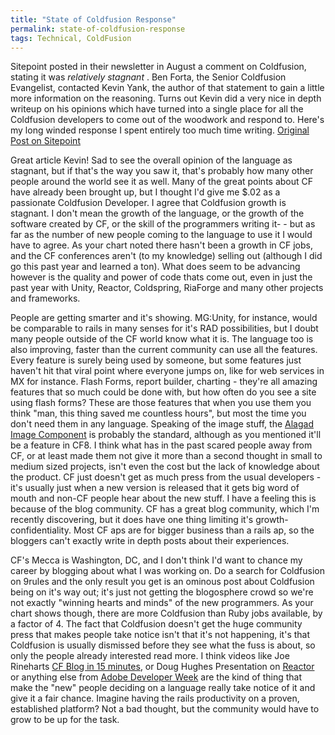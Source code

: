 ```yaml
---
title: "State of Coldfusion Response"
permalink: state-of-coldfusion-response
tags: Technical, ColdFusion
---
```


Sitepoint posted in their newsletter in August a comment on Coldfusion, stating it was *relatively stagnant* . Ben Forta, the Senior Coldfusion Evangelist, contacted Kevin Yank, the author of that statement to gain a little more information on the reasoning. Turns out Kevin did a very nice in depth writeup on his opinions which have turned into a single place for all the Coldfusion developers to come out of the woodwork and respond to. Here's my long winded response I spent entirely too much time writing. [Original Post on Sitepoint]

Great article Kevin! Sad to see the overall opinion of the language as stagnant, but if that's the way you saw it, that's probably how many other people around the world see it as well. Many of the great points about CF have already been brought up, but I thought I'd give me $.02 as a passionate Coldfusion Developer. I agree that Coldfusion growth is stagnant. I don't mean the growth of the language, or the growth of the software created by CF, or the skill of the programmers writing it- - but as far as the number of new people coming to the language to use it I would have to agree. As your chart noted there hasn't been a growth in CF jobs, and the CF conferences aren't (to my knowledge) selling out (although I did go this past year and learned a ton). What does seem to be advancing however is the quality and power of code thats come out, even in just the past year with Unity, Reactor, Coldspring, RiaForge and many other projects and frameworks.

People are getting smarter and it's showing. MG:Unity, for instance, would be comparable to rails in many senses for it's RAD possibilities, but I doubt many people outside of the CF world know what it is. The language too is also improving, faster than the current community can use all the features. Every feature is surely being used by someone, but some features just haven't hit that viral point where everyone jumps on, like for web services in MX for instance. Flash Forms, report builder, charting - they're all amazing features that so much could be done with, but how often do you see a site using flash forms? These are those features that when you use them you think "man, this thing saved me countless hours", but most the time you don't need them in any language. Speaking of the image stuff, the [Alagad Image Component](http://www.alagad.com/) is probably the standard, although as you mentioned it'll be a feature in CF8. I think what has in the past scared people away from CF, or at least made them not give it more than a second thought in small to medium sized projects, isn't even the cost but the lack of knowledge about the product. CF just doesn't get as much press from the usual developers - it's usually just when a new version is released that it gets big word of mouth and non-CF people hear about the new stuff. I have a feeling this is because of the blog community. CF has a great blog community, which I'm recently discovering, but it does have one thing limiting it's growth- confidentiality. Most CF aps are for bigger business than a rails ap, so the bloggers can't exactly write in depth posts about their experiences.

CF's Mecca is Washington, DC, and I don't think I'd want to chance my career by blogging about what I was working on. Do a search for Coldfusion on 9rules and the only result you get is an ominous post about Coldfusion being on it's way out; it's just not getting the blogosphere crowd so we're not exactly "winning hearts and minds" of the new programmers. As your chart shows though, there are more Coldfusion than Ruby jobs available, by a factor of 4. The fact that Coldfusion doesn't get the huge community press that makes people take notice isn't that it's not happening, it's that Coldfusion is usually dismissed before they see what the fuss is about, so only the people already interested read more. I think videos like Joe Rineharts [CF Blog in 15 minutes](http://seminars.breezecentral.com/p63078746/), or Doug Hughes Presentation on [Reactor](http://my.adobe.acrobat.com/p63651304/) or anything else from [Adobe Developer Week](http://www.adobe.com/communities/developerweek/) are the kind of thing that make the "new" people deciding on a language really take notice of it and give it a fair chance. Imagine having the rails productivity on a proven, established platform? Not a bad thought, but the community would have to grow to be up for the task.

  [Original Post on Sitepoint]: http://www.sitepoint.com/blogs/2006/10/26/the-state-of-coldfusion
